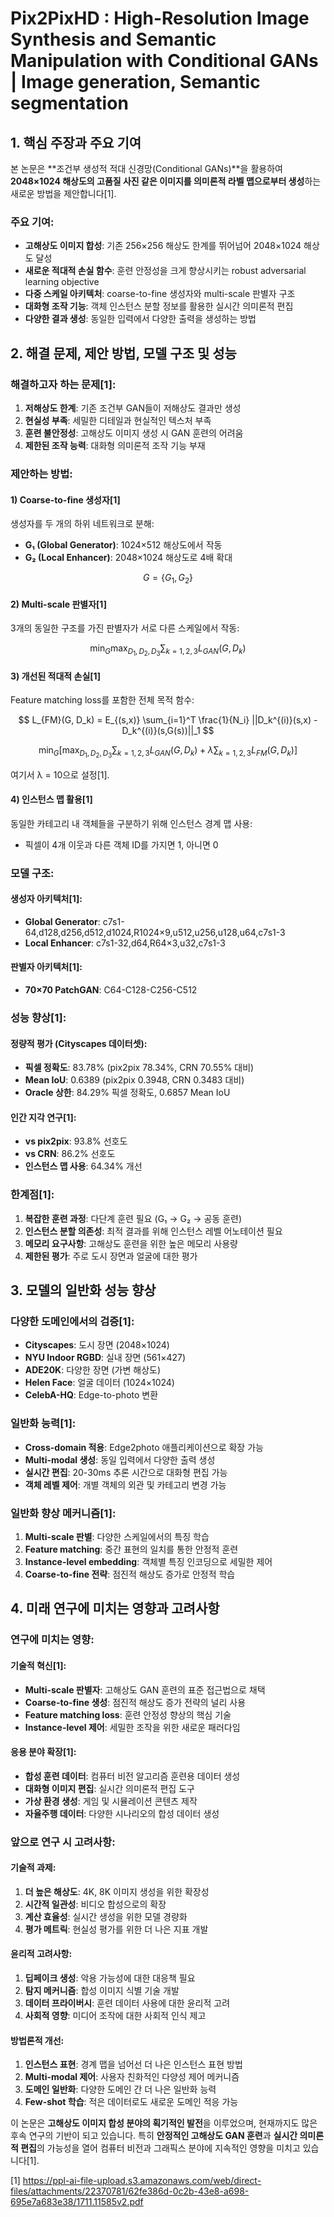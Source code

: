# Pix2PixHD : High-Resolution Image Synthesis and Semantic Manipulation with Conditional GANs | Image generation, Semantic segmentation

## 1. 핵심 주장과 주요 기여

본 논문은 **조건부 생성적 적대 신경망(Conditional GANs)**을 활용하여 **2048×1024 해상도의 고품질 사진 같은 이미지를 의미론적 라벨 맵으로부터 생성**하는 새로운 방법을 제안합니다[1].

### 주요 기여:
- **고해상도 이미지 합성**: 기존 256×256 해상도 한계를 뛰어넘어 2048×1024 해상도 달성
- **새로운 적대적 손실 함수**: 훈련 안정성을 크게 향상시키는 robust adversarial learning objective 
- **다중 스케일 아키텍처**: coarse-to-fine 생성자와 multi-scale 판별자 구조
- **대화형 조작 기능**: 객체 인스턴스 분할 정보를 활용한 실시간 의미론적 편집
- **다양한 결과 생성**: 동일한 입력에서 다양한 출력을 생성하는 방법

## 2. 해결 문제, 제안 방법, 모델 구조 및 성능

### 해결하고자 하는 문제[1]:
1. **저해상도 한계**: 기존 조건부 GAN들이 저해상도 결과만 생성
2. **현실성 부족**: 세밀한 디테일과 현실적인 텍스처 부족
3. **훈련 불안정성**: 고해상도 이미지 생성 시 GAN 훈련의 어려움
4. **제한된 조작 능력**: 대화형 의미론적 조작 기능 부재

### 제안하는 방법:

#### 1) Coarse-to-fine 생성자[1]
생성자를 두 개의 하위 네트워크로 분해:
- **G₁ (Global Generator)**: 1024×512 해상도에서 작동
- **G₂ (Local Enhancer)**: 2048×1024 해상도로 4배 확대

$$ G = \{G_1, G_2\} $$

#### 2) Multi-scale 판별자[1]
3개의 동일한 구조를 가진 판별자가 서로 다른 스케일에서 작동:

$$ \min_G \max_{D_1,D_2,D_3} \sum_{k=1,2,3} L_{GAN}(G, D_k) $$

#### 3) 개선된 적대적 손실[1]
Feature matching loss를 포함한 전체 목적 함수:

$$ L_{FM}(G, D_k) = E_{(s,x)} \sum_{i=1}^T \frac{1}{N_i} ||D_k^{(i)}(s,x) - D_k^{(i)}(s,G(s))||_1 $$

$$ \min_G \left[ \max_{D_1,D_2,D_3} \sum_{k=1,2,3} L_{GAN}(G, D_k) + \lambda \sum_{k=1,2,3} L_{FM}(G, D_k) \right] $$

여기서 λ = 10으로 설정[1].

#### 4) 인스턴스 맵 활용[1]
동일한 카테고리 내 객체들을 구분하기 위해 인스턴스 경계 맵 사용:
- 픽셀이 4개 이웃과 다른 객체 ID를 가지면 1, 아니면 0

### 모델 구조:

#### 생성자 아키텍처[1]:
- **Global Generator**: c7s1-64,d128,d256,d512,d1024,R1024×9,u512,u256,u128,u64,c7s1-3
- **Local Enhancer**: c7s1-32,d64,R64×3,u32,c7s1-3

#### 판별자 아키텍처[1]:
- **70×70 PatchGAN**: C64-C128-C256-C512

### 성능 향상[1]:

#### 정량적 평가 (Cityscapes 데이터셋):
- **픽셀 정확도**: 83.78% (pix2pix 78.34%, CRN 70.55% 대비)
- **Mean IoU**: 0.6389 (pix2pix 0.3948, CRN 0.3483 대비)
- **Oracle 상한**: 84.29% 픽셀 정확도, 0.6857 Mean IoU

#### 인간 지각 연구[1]:
- **vs pix2pix**: 93.8% 선호도
- **vs CRN**: 86.2% 선호도
- **인스턴스 맵 사용**: 64.34% 개선

### 한계점[1]:
1. **복잡한 훈련 과정**: 다단계 훈련 필요 (G₁ → G₂ → 공동 훈련)
2. **인스턴스 분할 의존성**: 최적 결과를 위해 인스턴스 레벨 어노테이션 필요
3. **메모리 요구사항**: 고해상도 훈련을 위한 높은 메모리 사용량
4. **제한된 평가**: 주로 도시 장면과 얼굴에 대한 평가

## 3. 모델의 일반화 성능 향상

### 다양한 도메인에서의 검증[1]:
- **Cityscapes**: 도시 장면 (2048×1024)
- **NYU Indoor RGBD**: 실내 장면 (561×427)
- **ADE20K**: 다양한 장면 (가변 해상도)
- **Helen Face**: 얼굴 데이터 (1024×1024)
- **CelebA-HQ**: Edge-to-photo 변환

### 일반화 능력[1]:
- **Cross-domain 적용**: Edge2photo 애플리케이션으로 확장 가능
- **Multi-modal 생성**: 동일 입력에서 다양한 출력 생성
- **실시간 편집**: 20-30ms 추론 시간으로 대화형 편집 가능
- **객체 레벨 제어**: 개별 객체의 외관 및 카테고리 변경 가능

### 일반화 향상 메커니즘[1]:
1. **Multi-scale 판별**: 다양한 스케일에서의 특징 학습
2. **Feature matching**: 중간 표현의 일치를 통한 안정적 훈련
3. **Instance-level embedding**: 객체별 특징 인코딩으로 세밀한 제어
4. **Coarse-to-fine 전략**: 점진적 해상도 증가로 안정적 학습

## 4. 미래 연구에 미치는 영향과 고려사항

### 연구에 미치는 영향:

#### 기술적 혁신[1]:
- **Multi-scale 판별자**: 고해상도 GAN 훈련의 표준 접근법으로 채택
- **Coarse-to-fine 생성**: 점진적 해상도 증가 전략의 널리 사용
- **Feature matching loss**: 훈련 안정성 향상의 핵심 기술
- **Instance-level 제어**: 세밀한 조작을 위한 새로운 패러다임

#### 응용 분야 확장[1]:
- **합성 훈련 데이터**: 컴퓨터 비전 알고리즘 훈련용 데이터 생성
- **대화형 이미지 편집**: 실시간 의미론적 편집 도구
- **가상 환경 생성**: 게임 및 시뮬레이션 콘텐츠 제작
- **자율주행 데이터**: 다양한 시나리오의 합성 데이터 생성

### 앞으로 연구 시 고려사항:

#### 기술적 과제:
1. **더 높은 해상도**: 4K, 8K 이미지 생성을 위한 확장성
2. **시간적 일관성**: 비디오 합성으로의 확장
3. **계산 효율성**: 실시간 생성을 위한 모델 경량화
4. **평가 메트릭**: 현실성 평가를 위한 더 나은 지표 개발

#### 윤리적 고려사항:
1. **딥페이크 생성**: 악용 가능성에 대한 대응책 필요
2. **탐지 메커니즘**: 합성 이미지 식별 기술 개발
3. **데이터 프라이버시**: 훈련 데이터 사용에 대한 윤리적 고려
4. **사회적 영향**: 미디어 조작에 대한 사회적 인식 제고

#### 방법론적 개선:
1. **인스턴스 표현**: 경계 맵을 넘어선 더 나은 인스턴스 표현 방법
2. **Multi-modal 제어**: 사용자 친화적인 다양성 제어 메커니즘
3. **도메인 일반화**: 다양한 도메인 간 더 나은 일반화 능력
4. **Few-shot 학습**: 적은 데이터로도 새로운 도메인 적응 가능

이 논문은 **고해상도 이미지 합성 분야의 획기적인 발전**을 이루었으며, 현재까지도 많은 후속 연구의 기반이 되고 있습니다. 특히 **안정적인 고해상도 GAN 훈련**과 **실시간 의미론적 편집**의 가능성을 열어 컴퓨터 비전과 그래픽스 분야에 지속적인 영향을 미치고 있습니다[1].

[1] https://ppl-ai-file-upload.s3.amazonaws.com/web/direct-files/attachments/22370781/62fe386d-0c2b-43e8-a698-695e7a683e38/1711.11585v2.pdf

